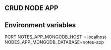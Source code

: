 ## CRUD NODE APP

## Environment variables

PORT
NOTES_APP_MONGODB_HOST = localhost
NODES_APP_MONGODB_DATABASE=notes-app

